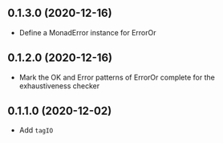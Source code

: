 ## 0.1.3.0 (2020-12-16)

  * Define a MonadError instance for ErrorOr

## 0.1.2.0 (2020-12-16)

  * Mark the OK and Error patterns of ErrorOr complete for the exhaustiveness checker

## 0.1.1.0 (2020-12-02)

  * Add `tagIO`
